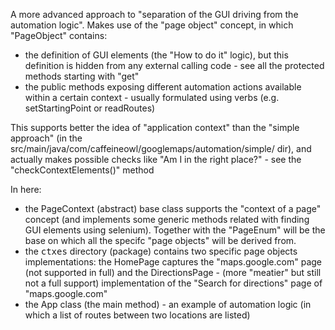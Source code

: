 A more advanced approach to "separation of the GUI driving from the automation logic".
Makes use of the "page object" concept, in which "PageObject" contains:
* the definition of GUI elements (the "How to do it" logic), but this definition is hidden from any external calling code - see all the protected methods starting with "get" 
* the public methods exposing different automation actions available within a certain context - usually formulated using verbs (e.g. setStartingPoint or readRoutes)

This supports better the idea of "application context" than the "simple approach" (in the src/main/java/com/caffeineowl/googlemaps/automation/simple/ dir), and actually makes possible checks like "Am I in the right place?" - see the "checkContextElements()" method 

In here:
* the PageContext (abstract) base class supports the "context of a page" concept (and implements some generic methods related with finding GUI elements using selenium). Together with the "PageEnum" will be the base on which all the specifc "page objects" will be derived from.
* the <tt>ctxes</tt> directory (package) contains two specific page objects implementations: the HomePage captures the "maps.google.com" page (not supported in full) and the DirectionsPage - (more "meatier" but still not a full support) implementation of the "Search for directions" page of "maps.google.com"
* the App class (the main method) - an example of automation logic (in which a list of routes between two locations are listed)

 
